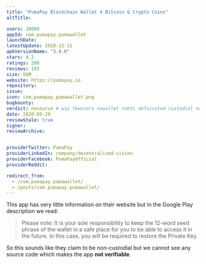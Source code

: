 ```yaml
---
title: "PumaPay Blockchain Wallet 4 Bitcoin & Crypto Coins"
altTitle: 

users: 10000
appId: com.pumapay.pumawallet
launchDate: 
latestUpdate: 2020-12-11
apkVersionName: "3.9.0"
stars: 4.2
ratings: 288
reviews: 193
size: 56M
website: https://pumapay.io
repository: 
issue: 
icon: com.pumapay.pumawallet.png
bugbounty: 
verdict: nosource # wip fewusers nowallet nobtc obfuscated custodial nosource nonverifiable reproducible bounty defunct
date: 2020-05-29
reviewStale: true
signer: 
reviewArchive:


providerTwitter: PumaPay
providerLinkedIn: company/decentralized-vision
providerFacebook: PumaPayOfficial
providerReddit: 

redirect_from:
  - /com.pumapay.pumawallet/
  - /posts/com.pumapay.pumawallet/
---
```



This app has very little information on their website but in the Google Play
description we read:

> Please note: It is your sole responsibility to keep the 12-word seed phrase of
  the wallet in a safe place for you to be able to access it in the future. In
  this case, you will be required to restore the Private Key.

So this sounds like they claim to be non-custodial but we cannot see any source
code which makes the app **not verifiable**.
